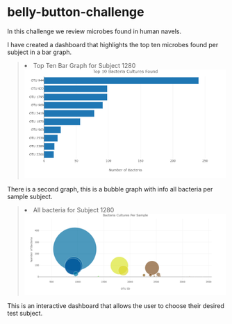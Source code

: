 # belly-button-challenge

In this challenge we review microbes found in human navels. 

I have created a dashboard that highlights the top ten microbes found per subject in a bar graph.
> <li> Top Ten Bar Graph for Subject 1280 </li>
> <img width="800" src="./Starter_Code/images/top_ten_bar_1280.png">
There is a second graph, this is a bubble graph with info all bacteria per sample subject. 
> <li> All bacteria for Subject 1280 </li>
> <img width="800" src="./Starter_Code/images/bacteria_per_sample_1280.png">
This is an interactive dashboard that allows the user to choose their desired test subject.

